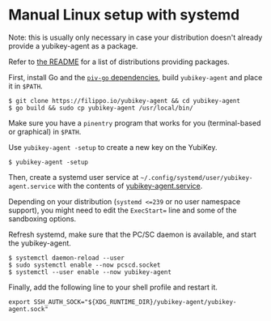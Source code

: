 # Manual Linux setup with systemd

Note: this is usually only necessary in case your distribution doesn't already
provide a yubikey-agent as a package.

Refer to [the README](README) for a list of distributions providing packages.

First, install Go and the [`piv-go` dependencies](https://github.com/go-piv/piv-go#installation), build `yubikey-agent` and place it in `$PATH`.

```text
$ git clone https://filippo.io/yubikey-agent && cd yubikey-agent
$ go build && sudo cp yubikey-agent /usr/local/bin/
```

Make sure you have a `pinentry` program that works for you (terminal-based or graphical) in `$PATH`.

Use `yubikey-agent -setup` to create a new key on the YubiKey.

```text
$ yubikey-agent -setup
```

Then, create a systemd user service at `~/.config/systemd/user/yubikey-agent.service`
with the contents of [yubikey-agent.service](contrib/systemd/user/yubikey-agent.service).

Depending on your distribution (`systemd <=239` or no user namespace support),
you might need to edit the `ExecStart=` line and some of the sandboxing
options.

Refresh systemd, make sure that the PC/SC daemon is available, and start the yubikey-agent.

```text
$ systemctl daemon-reload --user
$ sudo systemctl enable --now pcscd.socket
$ systemctl --user enable --now yubikey-agent
```

Finally, add the following line to your shell profile and restart it.

```
export SSH_AUTH_SOCK="${XDG_RUNTIME_DIR}/yubikey-agent/yubikey-agent.sock"
```
